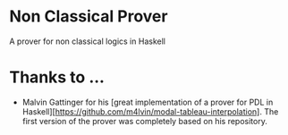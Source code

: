 # Non Classical Prover
A prover for non classical logics in Haskell

# Thanks to ...

- Malvin Gattinger for his [great implementation of a prover for PDL in Haskell][https://github.com/m4lvin/modal-tableau-interpolation].
  The first version of the prover was completely based on his repository.
